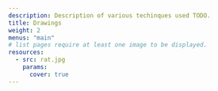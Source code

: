 ```yaml
---
description: Description of various techinques used TODO.
title: Drawings
weight: 2
menus: "main"
# list pages require at least one image to be displayed.
resources:
  - src: rat.jpg
    params:
      cover: true
---
```

